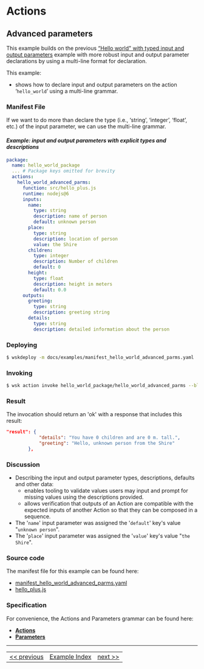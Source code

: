 # Actions

## Advanced parameters

This example builds on the previous [“Hello world" with typed input and output parameters](wskdeploy_action_typed_parms.md#actions) example with more robust input and output parameter declarations by using a multi-line format for declaration.

This example:
- shows how to declare input and output parameters on the action ‘```hello_world```’ using a multi-line grammar.

### Manifest File
If we want to do more than declare the type (i.e., ‘string’, ‘integer’, ‘float’, etc.) of the input parameter, we can use the multi-line grammar.

#### _Example: input and output parameters with explicit types and descriptions_
```yaml
package:
  name: hello_world_package
  ... # Package keys omitted for brevity
  actions:
    hello_world_advanced_parms:
      function: src/hello_plus.js
      runtime: nodejs@6
      inputs:
        name:
          type: string
          description: name of person
          default: unknown person
        place:
          type: string
          description: location of person
          value: the Shire
        children:
          type: integer
          description: Number of children
          default: 0
        height:
          type: float
          description: height in meters
          default: 0.0
      outputs:
        greeting:
          type: string
          description: greeting string
        details:
          type: string
          description: detailed information about the person
```

### Deploying
```sh
$ wskdeploy -m docs/examples/manifest_hello_world_advanced_parms.yaml
```

### Invoking
```sh
$ wsk action invoke hello_world_package/hello_world_advanced_parms --blocking
```

### Result
The invocation should return an 'ok' with a response that includes this result:
```json
"result": {
            "details": "You have 0 children and are 0 m. tall.",
            "greeting": "Hello, unknown person from the Shire"
        },
```

### Discussion
- Describing the input and output parameter types, descriptions, defaults and other data:
  - enables tooling to validate values users may input and prompt for missing values using the descriptions provided.
  - allows verification that outputs of an Action are compatible with the expected inputs of another Action so that they can be composed in a sequence.
- The '```name```' input parameter was assigned the '```default```' key's value "```unknown person```".
- The '```place```' input parameter was assigned the '```value```' key's value "```the Shire```".

### Source code
The manifest file for this example can be found here:
- [manifest_hello_world_advanced_parms.yaml](examples/manifest_hello_world_advanced_parms.yaml)
- [hello_plus.js](examples/src/hello_plus.js)

### Specification
For convenience, the Actions and Parameters grammar can be found here:
- **[Actions](../specification/html/spec_actions.md#actions)**
- **[Parameters](../specification/html/spec_parameters.md#parameters)**

---
<!--
 Bottom Navigation
-->
<html>
<div align="center">
<table align="center">
  <tr>
    <td><a href="wskdeploy_action_typed_parms.md#actions">&lt;&lt;&nbsp;previous</a></td>
    <td><a href="programming_guide.md#guided-examples">Example Index</a></td>
    <td><a href="wskdeploy_action_env_var_parms.md#actions">next&nbsp;&gt;&gt;</a></td>
  </tr>
</table>
</div>
</html>
